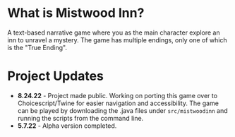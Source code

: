 # What is Mistwood Inn?
A text-based narrative game where you as the main character explore an inn to unravel a mystery. 
The game has multiple endings, only one of which is the "True Ending".

# Project Updates

- **8.24.22** - Project made public. Working on porting this game over to Choicescript/Twine for easier navigation and accessibility. The game can be played by downloading the .java files under `src/mistwoodinn` and running the scripts from the command line.
- **5.7.22** - Alpha version completed.
